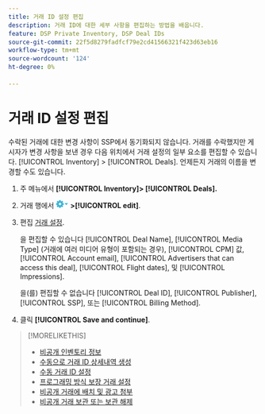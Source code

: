 ```yaml
---
title: 거래 ID 설정 편집
description: 거래 ID에 대한 세부 사항을 편집하는 방법을 배웁니다.
feature: DSP Private Inventory, DSP Deal IDs
source-git-commit: 22f5d8279fadfcf79e2cd41566321f423d63eb16
workflow-type: tm+mt
source-wordcount: '124'
ht-degree: 0%

---
```


# 거래 ID 설정 편집

수락된 거래에 대한 변경 사항이 SSP에서 동기화되지 않습니다. 거래를 수락했지만 게시자가 변경 사항을 보낸 경우 다음 위치에서 거래 설정의 일부 요소를 편집할 수 있습니다. [!UICONTROL Inventory] > [!UICONTROL Deals]. 언제든지 거래의 이름을 변경할 수도 있습니다.

1. 주 메뉴에서 **[!UICONTROL Inventory]> [!UICONTROL Deals].**

1. 거래 행에서  ![옵션 메뉴](/help/dsp/assets/options-menu.png) **>[!UICONTROL edit]**.

1. 편집 [거래 설정](deal-id-settings.md).

   을 편집할 수 있습니다 [!UICONTROL Deal Name], [!UICONTROL Media Type] (거래에 여러 미디어 유형이 포함되는 경우), [!UICONTROL CPM] 값, [!UICONTROL Account email], [!UICONTROL Advertisers that can access this deal], [!UICONTROL Flight dates], 및 [!UICONTROL Impressions].

   을(를) 편집할 수 없습니다 [!UICONTROL Deal ID], [!UICONTROL Publisher], [!UICONTROL SSP], 또는 [!UICONTROL Billing Method].

1. 클릭 **[!UICONTROL Save and continue]**.

>[!MORELIKETHIS]
>
>* [비공개 인벤토리 정보](private-inventory-about.md)
>* [수동으로 거래 ID 상세내역 생성](deal-id-create.md)
>* [수동 거래 ID 설정](deal-id-settings.md)
>* [프로그래밍 방식 보장 거래 설정](programmatic-guaranteed-set-up.md)
>* [비공개 거래에 배치 및 광고 첨부](/help/dsp/inventory/deal-id-attach-placements.md)
>* [비공개 거래 보관 또는 보관 해제](/help/dsp/inventory/private-deal-archive-unarchive.md)

